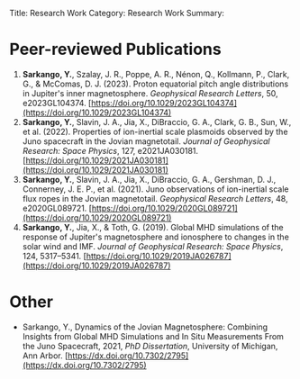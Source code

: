 Title: Research Work
Category: Research Work
Summary: 

# Peer-reviewed Publications
1. **Sarkango, Y.**,  Szalay, J. R.,  Poppe, A. R.,  Nénon, Q.,  Kollmann, P.,  Clark, G., &  McComas, D. J. (2023). Proton equatorial pitch angle distributions in Jupiter's inner magnetosphere. *Geophysical Research Letters*,  50, e2023GL104374. [https://doi.org/10.1029/2023GL104374](https://doi.org/10.1029/2023GL104374)  
2. **Sarkango, Y.**,  Slavin, J. A.,  Jia, X.,  DiBraccio, G. A.,  Clark, G. B.,  Sun, W., et al. (2022).  Properties of ion-inertial scale plasmoids observed by the Juno spacecraft in the Jovian magnetotail. *Journal of Geophysical Research: Space Physics*,  127, e2021JA030181. [https://doi.org/10.1029/2021JA030181](https://doi.org/10.1029/2021JA030181)  
3. **Sarkango, Y.**,  Slavin, J. A.,  Jia, X.,  DiBraccio, G. A.,  Gershman, D. J.,  Connerney, J. E. P., et al. (2021).  Juno observations of ion-inertial scale flux ropes in the Jovian magnetotail. *Geophysical Research Letters*,  48, e2020GL089721. [https://doi.org/10.1029/2020GL089721](https://doi.org/10.1029/2020GL089721)  
4. **Sarkango, Y.**,  Jia, X., &  Toth, G. (2019).  Global MHD simulations of the response of Jupiter's magnetosphere and ionosphere to changes in the solar wind and IMF. *Journal of Geophysical Research: Space Physics*,  124,  5317–5341. [https://doi.org/10.1029/2019JA026787](https://doi.org/10.1029/2019JA026787)  

# Other
- Sarkango, Y., Dynamics of the Jovian Magnetosphere: Combining Insights from Global MHD Simulations and In Situ Measurements From the Juno Spacecraft, 2021, *PhD Dissertation*, University of Michigan, Ann Arbor. [https://dx.doi.org/10.7302/2795](https://dx.doi.org/10.7302/2795)
